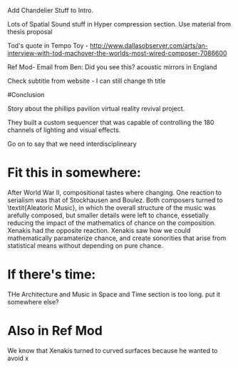 Add Chandelier Stuff to Intro. 

Lots of Spatial Sound stuff in Hyper compression section. Use material
from thesis proposal

Tod's quote in Tempo Toy - http://www.dallasobserver.com/arts/an-interview-with-tod-machover-the-worlds-most-wired-composer-7086600

Ref Mod-  Email from Ben: Did you see this?  acoustic mirrors in
England

Check subtitle from website - I can still change th title

#Conclusion

Story about the phillips pavilion virtual reality revival
project.

They built a custom sequencer that was capable of controlling the 180
channels of lighting and visual effects. 

Go on to say that we need interdisciplineary

# Fit this in somewhere:
After World War II, compositional tastes where changing. One reaction
to serialism was that of Stockhausen and Boulez. Both composers turned
to \textit{Aleatoric Music}, in which the overall structure of the
music was arefully composed, but smaller details were left to
chance, essetially reducing the impact of the mathematics of chance on
the composition. Xenakis had the opposite reaction. Xenakis saw how we
could mathematically paramaterize chance, and create sonorities that
arise from statistical means without depending on pure chance. 

# If there's time:
THe Architecture and Music in Space and Time section is too long. put
it somewhere else?

# Also in Ref Mod 
We know that Xenakis turned to curved surfaces because he wanted to
avoid x
